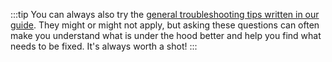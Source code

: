 :::tip 
You can always also try the [general troubleshooting tips written in our guide](/docs/guides/troubleshooting.md). They might or might not apply, but asking these questions can often make you understand what is under the hood better and help you find what needs to be fixed. It's always worth a shot!
:::